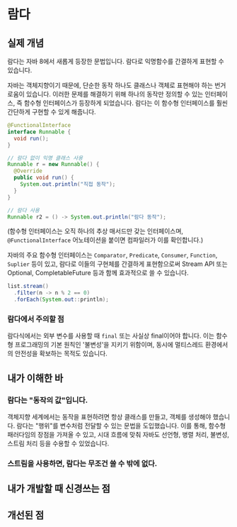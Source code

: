 # 람다

## 실제 개념
람다는 자바 8에서 새롭게 등장한 문법입니다. 람다로 익명함수를 간결하게 표현할 수 있습니다.

자바는 객체지향이기 때문에, 단순한 동작 하나도 클래스나 객체로 표현해야 하는 번거로움이 있습니다. 이러한 문제를 해결하기 위해 하나의 동작만 정의할 수 있는 인터페이스, 즉 함수형 인터페이스가 등장하게 되었습니다.
람다는 이 함수형 인터페이스를 훨씬 간단하게 구현할 수 있게 해줍니다.
```java
@FunctionalInterface
interface Runnable {
  void run();
}

// 람다 없이 익명 클래스 사용
Runnable r = new Runnable() {
  @Override
  public void run() {
    System.out.println("직접 동작");
  }
}

// 람다 사용
Runnable r2 = () -> System.out.println("람다 동작");
```
(함수형 인터페이스는 오직 하나의 추상 매서드만 갖는 인터페이스며, `@FunctionalInterface` 어노테이션을 붙이면 컴파일러가 이를 확인합니다.)

자바의 주요 함수형 인터페이스는 `Comparator`, `Predicate`, `Consumer`, `Function`, `Suplier` 등이 있고, 람다로 이들의 구현체를 간결하게 표현함으로써 Stream API 또는 Optional, CompletableFuture 등과 함께 효과적으로 쓸 수 있습니다. 
```java
list.stream()
  .filter(n -> n % 2 == 0)
  .forEach(System.out::println);
```
### 람다에서 주의할 점
람다식에서는 외부 변수를 사용할 때 `final` 또는 사실상 final이어야 합니다.
이는 함수형 프로그래밍의 기본 원칙인 '불변성'을 지키기 위함이며, 동시에 멀티스레드 환경에서의 안전성을 확보하는 목적도 있습니다.

## 내가 이해한 바
### 람다는 "동작의 값"입니다.
객체지향 세계에서는 동작을 표현하려면 항상 클래스를 만들고, 객체를 생성해야 했습니다. 람다는 "행위"를 변수처럼 전달할 수 있는 문법을 도입했습니다. 이를 통해, 함수형 패러다임의 장점을 가져올 수 있고, 시대 흐름에 맞춰 자바도 선언형, 병렬 처리, 불변성, 스트림 처리 등을 수용할 수 있었습니다.
### 스트림을 사용하면, 람다는 무조건 쓸 수 밖에 없다.

## 내가 개발할 때 신경쓰는 점
## 개선된 점
